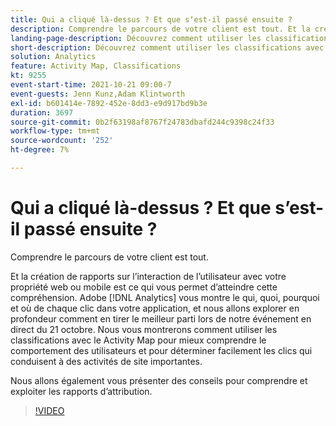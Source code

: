 ```yaml
---
title: Qui a cliqué là-dessus ? Et que sʼest-il passé ensuite ?
description: Comprendre le parcours de votre client est tout. Et la création de rapports sur l’interaction de l’utilisateur avec votre propriété web ou mobile est ce qui vous permet d’atteindre cette compréhension. Adobe [!DNL Analytics] vous montre le qui, quoi, pourquoi et où de chaque clic dans votre application, et nous allons explorer en profondeur comment en tirer le meilleur parti lors de notre événement en direct du 21 octobre. Nous vous montrerons comment utiliser les classifications avec le Activity Map pour mieux comprendre le comportement des utilisateurs et pour déterminer facilement les clics qui conduisent à des activités de site importantes.
landing-page-description: Découvrez comment utiliser les classifications avec le Activity Map pour mieux comprendre le comportement des utilisateurs et pour tracer les clics qui conduisent à des activités de site importantes.
short-description: Découvrez comment utiliser les classifications avec le Activity Map pour mieux comprendre le comportement des utilisateurs et pour tracer les clics qui conduisent à des activités de site importantes.
solution: Analytics
feature: Activity Map, Classifications
kt: 9255
event-start-time: 2021-10-21 09:00-7
event-guests: Jenn Kunz,Adam Klintworth
exl-id: b601414e-7892-452e-8dd3-e9d917bd9b3e
duration: 3697
source-git-commit: 0b2f63198af8767f24783dbafd244c9398c24f33
workflow-type: tm+mt
source-wordcount: '252'
ht-degree: 7%

---
```


# Qui a cliqué là-dessus ? Et que sʼest-il passé ensuite ?

Comprendre le parcours de votre client est tout.

Et la création de rapports sur l’interaction de l’utilisateur avec votre propriété web ou mobile est ce qui vous permet d’atteindre cette compréhension. Adobe [!DNL Analytics] vous montre le qui, quoi, pourquoi et où de chaque clic dans votre application, et nous allons explorer en profondeur comment en tirer le meilleur parti lors de notre événement en direct du 21 octobre. Nous vous montrerons comment utiliser les classifications avec le Activity Map pour mieux comprendre le comportement des utilisateurs et pour déterminer facilement les clics qui conduisent à des activités de site importantes.

Nous allons également vous présenter des conseils pour comprendre et exploiter les rapports d’attribution.

>[!VIDEO](https://video.tv.adobe.com/v/338108/?quality=12&learn=on)

